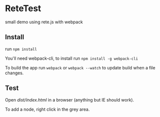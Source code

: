 # ReteTest
small demo using rete.js with webpack

## Install

run `npm install`

You'll need webpack-cli, to install run `npm install -g webpack-cli`

To build the app run `webpack` or `webpack --watch` to update build when a file changes.

## Test

Open *dist/index.html* in a browser (anything but IE should work).

To add a node, right click in the grey area.
